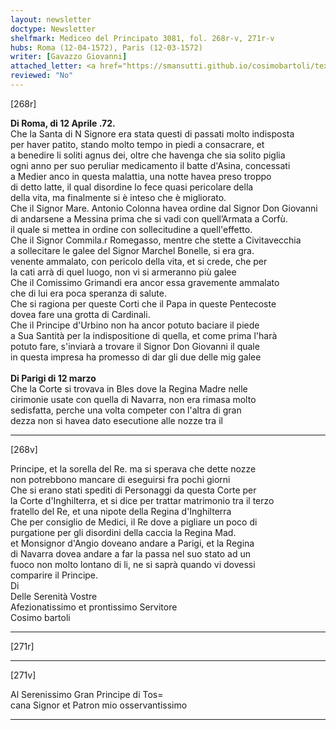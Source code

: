 ```yaml
---
layout: newsletter
doctype: Newsletter
shelfmark: Mediceo del Principato 3081, fol. 268r-v, 271r-v
hubs: Roma (12-04-1572), Paris (12-03-1572)
writer: [Gavazzo Giovanni]
attached_letter: <a href="https://smansutti.github.io/cosimobartoli/texts/2981_024/">2981_024</a>
reviewed: "No"
---
```


[268r]  
  
  
<strong>Di Roma, di 12 Aprile .72.</strong>  
Che la Santa di N Signore era stata questi di passati molto indisposta  
per haver patito, stando molto tempo in piedi a consacrare, et  
a benedire li soliti agnus dei, oltre che havenga che sia solito piglia  
ogni anno per suo peruliar medicamento il batte d'Asina, concessati  
a Medier anco in questa malattia, una notte havea preso troppo  
di detto latte, il qual disordine lo fece quasi pericolare della  
della vita, ma finalmente si è inteso che è migliorato.  
Che il Signor Mare. Antonio Colonna havea ordine dal Signor Don Giovanni  
di andarsene a Messina prima che si vadi con quell’Armata a Corfù.  
il quale si mettea in ordine con sollecitudine a quell'effetto.  
Che il Signor Commila.r Romegasso, mentre che stette a Civitavecchia  
a sollecitare le galee del Signor Marchel Bonelle, si era gra.  
venente ammalato, con pericolo della vita, et si crede, che per  
la cati arrà di quel luogo, non vi si armeranno più galee  
Che il Comissimo Grimandi era ancor essa gravemente ammalato  
che di lui era poca speranza di salute.  
Che si ragiona per queste Corti che il Papa in queste Pentecoste  
dovea fare una grotta di Cardinali.  
Che il Principe d'Urbino non ha ancor potuto baciare il piede  
a Sua Santità per la indispositione di quella, et come prima l'harà  
potuto fare, s'inviarà a trovare il Signor Don Giovanni il quale  
in questa impresa ha promesso di dar gli due delle mig galee  
<br/><strong>Di Parigi di 12 marzo</strong>  
Che la Corte si trovava in Bles dove la Regina Madre nelle  
cirimonie usate con quella di Navarra, non era rimasa molto  
sedisfatta, perche una volta competer con l'altra di gran  
dezza non si havea dato esecutione alle nozze tra il  
  
---  

[268v]  
  
  
Principe, et la sorella del Re. ma si sperava che dette nozze  
non potrebbono mancare di eseguirsi fra pochi giorni  
Che si erano stati spediti di Personaggi da questa Corte per  
la Corte d'Inghilterra, et si dice per trattar matrimonio tra il terzo  
fratello del Re, et una nipote della Regina d'Inghilterra  
Che per consiglio de Medici, il Re dove a pigliare un poco di  
purgatione per gli disordini della caccia la Regina Mad.  
et Monsignor d'Angio doveano andare a Parigi, et la Regina  
di Navarra dovea andare a far la passa nel suo stato ad un  
fuoco non molto lontano di li, ne si saprà quando vi dovessi  
comparire il Principe.  
Di  
Delle Serenità Vostre  
Afezionatissimo et prontissimo Servitore  
Cosimo bartoli  
  
---  

[271r]  
  
  
  
---  

[271v]  
  
  
Al Serenissimo Gran Principe di Tos=  
cana Signor et Patron mio osservantissimo  
  
---  

